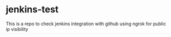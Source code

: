 # jenkins-test
This is a repo to check jenkins integration with github using ngrok for public ip visibility

